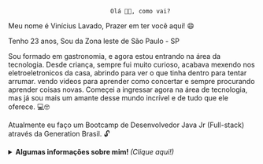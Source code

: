 <p align="center">  
	
								 Olá 🤚🏼, como vai?


Meu nome é Vinícius Lavado, Prazer em ter você aqui! 😄


Tenho 23 anos, Sou da Zona leste de São Paulo - SP


Sou formado em gastronomia, e agora estou entrando na área da tecnologia.
Desde criança, sempre fui muito curioso, acabava mexendo nos eletroeletronicos da casa, abrindo para ver o que tinha dentro para tentar arrumar. vendo videos para aprender como concertar e sempre procurando aprender coisas novas. Começei a ingressar agora na área de tecnologia, mas já sou mais um amante desse mundo incrível e de tudo que ele oferece. 💻🤓

 Atualmente eu faço um Bootcamp de Desenvolvedor Java Jr (Full-stack) através da Generation Brasil. 🔓


<p align="center">   
				<details>
					<summary> <b> Algumas informações sobre mim! </b> <i>(Clique aqui!)</i> </summary>
				<br>
  
 
	
				![Vinicius github stats](https://github-readme-stats.vercel.app/api?username=viniciuslavado&theme=midnight-purple&show_icons=true)

  
  
  
  



<p align="center">  
  
[![Twitter Badge](https://img.shields.io/badge/-@viniciuslavadox-6633cc?style=flat-square&labelColor=6633cc&logo=twitter&logoColor=white&link=https://twitter.com/viniciuslavadox)](https://twitter.com/viniciuslavadox) 
[![Linkedin Badge](https://img.shields.io/badge/-Vinícius%20Lavado-6633cc?style=flat-square&logo=Linkedin&logoColor=white&link=https://www.linkedin.com/in/viniciuslavado8/)](https://www.linkedin.com/in/viniciuslavado8/) 
[![Gmail Badge](https://img.shields.io/badge/-viniciuslavsilva@gmail.com-6633cc?style=flat-square&logo=Gmail&logoColor=white&link=mailto:viniciuslavsilva)](mailto:viniciuslavsilva@gmail.com)
